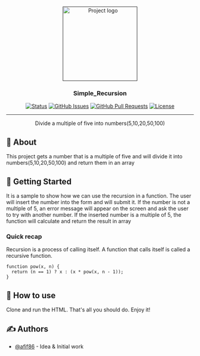 <p align="center">
  <a href="" rel="noopener">
 <img width=200px height=200px src="https://i.imgur.com/6wj0hh6.jpg" alt="Project logo"></a>
</p>

<h3 align="center">Simple_Recursion</h3>

<div align="center">

[![Status](https://img.shields.io/badge/status-active-success.svg)]()
[![GitHub Issues](https://img.shields.io/github/issues/kylelobo/The-Documentation-Compendium.svg)](https://github.com/kylelobo/The-Documentation-Compendium/issues)
[![GitHub Pull Requests](https://img.shields.io/github/issues-pr/kylelobo/The-Documentation-Compendium.svg)](https://github.com/kylelobo/The-Documentation-Compendium/pulls)
[![License](https://img.shields.io/badge/license-MIT-blue.svg)](/LICENSE)

</div>

---

<p align="center"> 
Divide a multiple of five into numbers(5,10,20,50,100) 
    <br> 
</p>

## 🧐 About <a name = "about"></a>

This project gets a number that is a multiple of five and will divide it into numbers(5,10,20,50,100) and return them in an array

## 🏁 Getting Started <a name = "Concept"></a>

It is a sample to show how we can use the recursion in a function. 
The user will insert the number into the form and will submit it. If the number is not a multiple of 5, an error message will appear on the screen and ask the user to try with another number. If the inserted number is a multiple of 5, the function will calculate and return the result in array

### Quick recap

Recursion is a process of calling itself. A function that calls itself is called a recursive function.

```
function pow(x, n) {
  return (n == 1) ? x : (x * pow(x, n - 1));
}
```

## 🔧 How to use <a name = "tests"></a>

Clone and run the HTML. That's all you should do. Enjoy it!



## ✍️ Authors <a name = "authors"></a>

- [@afif86](https://github.com/afif86) - Idea & Initial work



